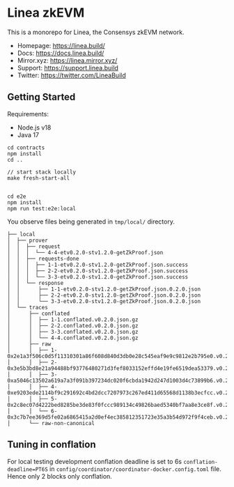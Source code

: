 # Linea zkEVM
This is a monorepo for Linea, the Consensys zkEVM network.

- Homepage: https://linea.build/
- Docs: https://docs.linea.build/
- Mirror.xyz: https://linea.mirror.xyz/
- Support: https://support.linea.build
- Twitter: https://twitter.com/LineaBuild


## Getting Started

Requirements:
- Node.js v18
- Java 17


```
cd contracts
npm install
cd ..

// start stack locally
make fresh-start-all


cd e2e
npm install
npm run test:e2e:local
```

You observe files being generated in `tmp/local/` directory.
```
├── local
│  ├── prover
│  │  ├── request
│  │  │  └── 4-4-etv0.2.0-stv1.2.0-getZkProof.json
│  │  ├── requests-done
│  │  │  ├── 1-1-etv0.2.0-stv1.2.0-getZkProof.json.success
│  │  │  ├── 2-2-etv0.2.0-stv1.2.0-getZkProof.json.success
│  │  │  └── 3-3-etv0.2.0-stv1.2.0-getZkProof.json.success
│  │  └── response
│  │      ├── 1-1-etv0.2.0-stv1.2.0-getZkProof.json.0.2.0.json
│  │      ├── 2-2-etv0.2.0-stv1.2.0-getZkProof.json.0.2.0.json
│  │      └── 3-3-etv0.2.0-stv1.2.0-getZkProof.json.0.2.0.json
│  └── traces
│      ├── conflated
│      │  ├── 1-1.conflated.v0.2.0.json.gz
│      │  ├── 2-2.conflated.v0.2.0.json.gz
│      │  ├── 3-3.conflated.v0.2.0.json.gz
│      │  └── 4-4.conflated.v0.2.0.json.gz
│      ├── raw
│      │  ├── 1-0x2e1a3f506c0d5f11310301a86f608d840d3db0e28c545eaf9e9c9812e2b795e0.v0.2.0.json.gz
│      │  ├── 2-0x3e5b3bd8e21a94488bf93776480271d3fef8033152effd4e19fe6519dea53379.v0.2.0.json.gz
│      │  ├── 3-0xa5046c13502a619a7a3f091b397234dc020f6cbda1942d247d1003d4c73899b6.v0.2.0.json.gz
│      │  ├── 4-0xe9203ede2114bf9c291692c4bd2dcc7207973c267ed411d65568d1138b3ecfcc.v0.2.0.json.gz
│      │  ├── 5-0x2c8ec07d4222bed8285be3de83f0fccc989134c49826baed5340bf7aa8e3ce8f.v0.2.0.json.gz
│      │  └── 6-0x3c7b7ee369d5fe02a6865415a2d0ef4ec385812351723e35a3b54d972f9f4ceb.v0.2.0.json.gz
│      └── raw-non-canonical
```

## Tuning in conflation
For local testing development conflation deadline is set to 6s `conflation-deadline=PT6S` in `config/coordinator/coordinator-docker.config.toml` file. Hence only 2 blocks only conflation.
